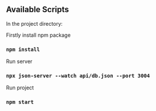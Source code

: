 ## Available Scripts

In the project directory:

Firstly install npm package

### `npm install`

Run server

### `npx json-server --watch api/db.json --port 3004`

Run project

### `npm start`
